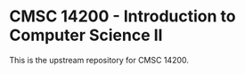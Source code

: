 # CMSC 14200 - Introduction to Computer Science II

This is the upstream repository for CMSC 14200.

